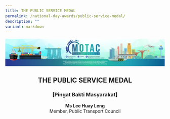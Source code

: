 ```yaml
---
title: THE PUBLIC SERVICE MEDAL
permalink: /national-day-awards/public-service-medal/
description: ""
variant: markdown
---
```

![](/images/hero.png)

<center>
  <h2>THE PUBLIC SERVICE MEDAL</h2>
  <h3>[Pingat Bakti Masyarakat]</h3>
</center>
<center>
  <p>
    <b>Ms Lee Huay Leng</b>
    <br>Member, Public Transport Council
  </p>
</center>